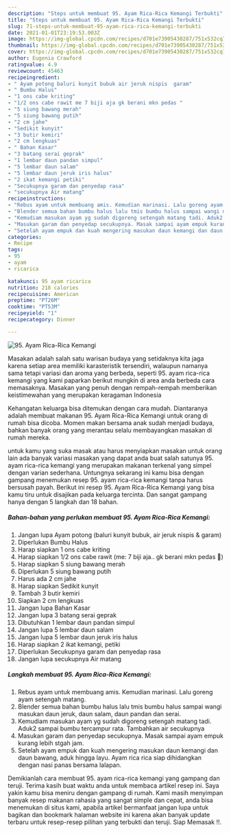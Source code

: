 ```yaml
---
description: "Steps untuk membuat 95. Ayam Rica-Rica Kemangi Terbukti"
title: "Steps untuk membuat 95. Ayam Rica-Rica Kemangi Terbukti"
slug: 71-steps-untuk-membuat-95-ayam-rica-rica-kemangi-terbukti
date: 2021-01-01T23:19:53.003Z
image: https://img-global.cpcdn.com/recipes/d701e73905430287/751x532cq70/95-ayam-rica-rica-kemangi-foto-resep-utama.jpg
thumbnail: https://img-global.cpcdn.com/recipes/d701e73905430287/751x532cq70/95-ayam-rica-rica-kemangi-foto-resep-utama.jpg
cover: https://img-global.cpcdn.com/recipes/d701e73905430287/751x532cq70/95-ayam-rica-rica-kemangi-foto-resep-utama.jpg
author: Eugenia Crawford
ratingvalue: 4.9
reviewcount: 45463
recipeingredient:
- " Ayam potong baluri kunyit bubuk air jeruk nispis  garam"
- " Bumbu Halus"
- "1 ons cabe kriting"
- "1/2 ons cabe rawit me 7 biji aja gk berani mkn pedas "
- "5 siung bawang merah"
- "5 siung bawang putih"
- "2 cm jahe"
- "Sedikit kunyit"
- "3 butir kemiri"
- "2 cm lengkuas"
- " Bahan Kasar"
- "3 batang serai geprak"
- "1 lembar daun pandan simpul"
- "5 lembar daun salam"
- "5 lembar daun jeruk iris halus"
- "2 ikat kemangi petiki"
- "Secukupnya garam dan penyedap rasa"
- "secukupnya Air matang"
recipeinstructions:
- "Rebus ayam untuk membuang amis. Kemudian marinasi. Lalu goreng ayam setengah matang."
- "Blender semua bahan bumbu halus lalu tmis bumbu halus sampai wangi masukan daun jeruk, daun salam, daun pandan dan serai."
- "Kemudiam masukan ayam yg sudah digoreng setengah matang tadi. Aduk2 sampai bumbu tercampur rata. Tambahkan air secukupnya"
- "Masukan garam dan penyedap secukupnya. Masak sampai ayam empuk kurang lebih stgah jam."
- "Setelah ayam empuk dan kuah mengering masukan daun kemangi dan daun bawang, aduk hingga layu. Ayam rica rica siap dihidangkan dengan nasi panas bersama lalapan."
categories:
- Recipe
tags:
- 95
- ayam
- ricarica

katakunci: 95 ayam ricarica 
nutrition: 218 calories
recipecuisine: American
preptime: "PT26M"
cooktime: "PT53M"
recipeyield: "1"
recipecategory: Dinner

---
```



![95. Ayam Rica-Rica Kemangi](https://img-global.cpcdn.com/recipes/d701e73905430287/751x532cq70/95-ayam-rica-rica-kemangi-foto-resep-utama.jpg)

Masakan adalah salah satu warisan budaya yang setidaknya kita jaga karena setiap area memiliki karasteristik tersendiri, walaupun namanya sama tetapi variasi dan aroma yang berbeda, seperti 95. ayam rica-rica kemangi yang kami paparkan berikut mungkin di area anda berbeda cara memasaknya. Masakan yang penuh dengan rempah-rempah memberikan keistimewahan yang merupakan keragaman Indonesia

Kehangatan keluarga bisa ditemukan dengan cara mudah. Diantaranya adalah membuat makanan 95. Ayam Rica-Rica Kemangi untuk orang di rumah bisa dicoba. Momen makan bersama anak sudah menjadi budaya, bahkan banyak orang yang merantau selalu membayangkan masakan di rumah mereka.



untuk kamu yang suka masak atau harus menyiapkan masakan untuk orang lain ada banyak variasi masakan yang dapat anda buat salah satunya 95. ayam rica-rica kemangi yang merupakan makanan terkenal yang simpel dengan varian sederhana. Untungnya sekarang ini kamu bisa dengan gampang menemukan resep 95. ayam rica-rica kemangi tanpa harus bersusah payah.
Berikut ini resep 95. Ayam Rica-Rica Kemangi yang bisa kamu tiru untuk disajikan pada keluarga tercinta. Dan sangat gampang hanya dengan 5 langkah dan 18 bahan.


<!--inarticleads1-->

##### Bahan-bahan yang perlukan membuat 95. Ayam Rica-Rica Kemangi:

1. Jangan lupa  Ayam potong (baluri kunyit bubuk, air jeruk nispis &amp; garam)
1. Diperlukan  Bumbu Halus
1. Harap siapkan 1 ons cabe kriting
1. Harap siapkan 1/2 ons cabe rawit (me: 7 biji aja.. gk berani mkn pedas 🤭)
1. Harap siapkan 5 siung bawang merah
1. Diperlukan 5 siung bawang putih
1. Harus ada 2 cm jahe
1. Harap siapkan Sedikit kunyit
1. Tambah 3 butir kemiri
1. Siapkan 2 cm lengkuas
1. Jangan lupa  Bahan Kasar
1. Jangan lupa 3 batang serai geprak
1. Dibutuhkan 1 lembar daun pandan simpul
1. Jangan lupa 5 lembar daun salam
1. Jangan lupa 5 lembar daun jeruk iris halus
1. Harap siapkan 2 ikat kemangi, petiki
1. Diperlukan Secukupnya garam dan penyedap rasa
1. Jangan lupa secukupnya Air matang




<!--inarticleads2-->

##### Langkah membuat  95. Ayam Rica-Rica Kemangi:

1. Rebus ayam untuk membuang amis. Kemudian marinasi. Lalu goreng ayam setengah matang.
1. Blender semua bahan bumbu halus lalu tmis bumbu halus sampai wangi masukan daun jeruk, daun salam, daun pandan dan serai.
1. Kemudiam masukan ayam yg sudah digoreng setengah matang tadi. Aduk2 sampai bumbu tercampur rata. Tambahkan air secukupnya
1. Masukan garam dan penyedap secukupnya. Masak sampai ayam empuk kurang lebih stgah jam.
1. Setelah ayam empuk dan kuah mengering masukan daun kemangi dan daun bawang, aduk hingga layu. Ayam rica rica siap dihidangkan dengan nasi panas bersama lalapan.




Demikianlah cara membuat 95. ayam rica-rica kemangi yang gampang dan teruji. Terima kasih buat waktu anda untuk membaca artikel resep ini. Saya yakin kamu bisa meniru dengan gampang di rumah. Kami masih menyimpan banyak resep makanan rahasia yang sangat simple dan cepat, anda bisa menemukan di situs kami, apabila artikel bermanfaat jangan lupa untuk bagikan dan bookmark halaman website ini karena akan banyak update terbaru untuk resep-resep pilihan yang terbukti dan teruji. Siap Memasak !!. 
